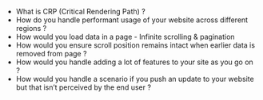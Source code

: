 - What is CRP (Critical Rendering Path) ?
- How do you handle performant usage of your website across different regions ?
- How would you load data in a page - Infinite scrolling & pagination
- How would you ensure scroll position remains intact when earlier data is removed from page ?
- How would you handle adding a lot of features to your site as you go on ?
- How would you handle a scenario if you push an update to your website but that isn’t perceived by the end user ?

